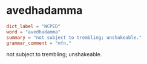 # avedhadamma

``` toml
dict_label = "NCPED"
word = "avedhadamma"
summary = "not subject to trembling; unshakeable."
grammar_comment = "mfn."
```

not subject to trembling; unshakeable.

